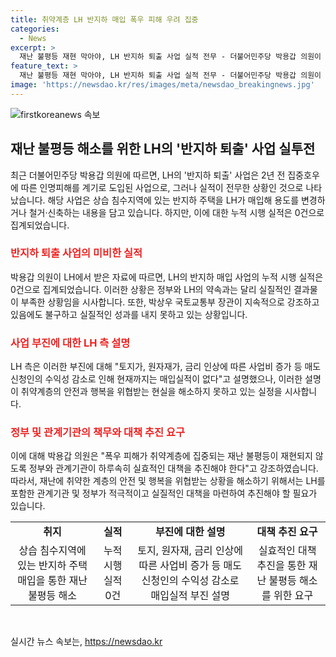 ```yaml
---
title: 취약계층 LH 반지하 매입 폭우 피해 우려 집중
categories:
  - News
excerpt: >
  재난 불평등 재현 막아야, LH 반지하 퇴출 사업 실적 전무 - 더불어민주당 박용갑 의원이 LH의 지하층 주택 매입 사업이 전무한 것으로 나타나며, 실질적인 대책 필요성을 강조했다. 최근 발생한 침수로 숨진 주민들을 고려해 취약계층을 지원한다는 정부의 말과는 달리 실적이 부족한 것은 현재 정부의 문제를 상징한다고 지적했다. 그는 재난불평등 재현을 막기 위해 빠른 대책이 필요하다고 강조했다.
feature_text: >
  재난 불평등 재현 막아야, LH 반지하 퇴출 사업 실적 전무 - 더불어민주당 박용갑 의원이 LH의 지하층 주택 매입 사업이 전무한 것으로 나타나며, 실질적인 대책 필요성을 강조했다. 최근 발생한 침수로 숨진 주민들을 고려해 취약계층을 지원한다는 정부의 말과는 달리 실적이 부족한 것은 현재 정부의 문제를 상징한다고 지적했다. 그는 재난불평등 재현을 막기 위해 빠른 대책이 필요하다고 강조했다.
image: 'https://newsdao.kr/res/images/meta/newsdao_breakingnews.jpg'
---
```


<p><img src="https://newsdao.kr/res/images/meta/newsdao_breakingnews.jpg" alt="firstkoreanews 속보" /></p>

<h2 data-ke-size="size26">재난 불평등 해소를 위한 LH의 '반지하 퇴출' 사업 실투전</h2>

<p data-ke-size="size16">최근 더불어민주당 박용갑 의원에 따르면, LH의 '반지하 퇴출' 사업은 2년 전 집중호우에 따른 인명피해를 계기로 도입된 사업으로, 그러나 실적이 전무한 상황인 것으로 나타났습니다. 해당 사업은 상습 침수지역에 있는 반지하 주택을 LH가 매입해 용도를 변경하거나 철거·신축하는 내용을 담고 있습니다. 하지만, 이에 대한 누적 시행 실적은 0건으로 집계되었습니다.</p>

<h3><b><span style="color: #ee2323;">반지하 퇴출 사업의 미비한 실적</span></b></h3>

<p data-ke-size="size16">박용갑 의원이 LH에서 받은 자료에 따르면, LH의 반지하 매입 사업의 누적 시행 실적은 0건으로 집계되었습니다. 이러한 상황은 정부와 LH의 약속과는 달리 실질적인 결과물이 부족한 상황임을 시사합니다. 또한, 박상우 국토교통부 장관이 지속적으로 강조하고 있음에도 불구하고 실질적인 성과를 내지 못하고 있는 상황입니다.</p>

<h3><b><span style="color: #ee2323;">사업 부진에 대한 LH 측 설명</span></b></h3>

<p data-ke-size="size16">LH 측은 이러한 부진에 대해 "토지가, 원자재가, 금리 인상에 따른 사업비 증가 등 매도신청인의 수익성 감소로 인해 현재까지는 매입실적이 없다"고 설명했으나, 이러한 설명이 취약계층의 안전과 행복을 위협받는 현실을 해소하지 못하고 있는 실정을 시사합니다.</p>

<h3><b><span style="color: #ee2323;">정부 및 관계기관의 책무와 대책 추진 요구</span></b></h3>

<p data-ke-size="size16">이에 대해 박용갑 의원은 "폭우 피해가 취약계층에 집중되는 재난 불평등이 재현되지 않도록 정부와 관계기관이 하루속히 실효적인 대책을 추진해야 한다"고 강조하였습니다. 따라서, 재난에 취약한 계층의 안전 및 행복을 위협받는 상황을 해소하기 위해서는 LH를 포함한 관계기관 및 정부가 적극적이고 실질적인 대책을 마련하여 추진해야 할 필요가 있습니다.</p>

<table>
  <tr>
    <td style="text-align: center; height: 17px;"><b>취지</b></td>
    <td style="text-align: center; height: 17px;"><b>실적</b></td>
    <td style="text-align: center; height: 17px;"><b>부진에 대한 설명</b></td>
    <td style="text-align: center; height: 17px;"><b>대책 추진 요구</b></td>
  </tr>
  <tr>
    <td style="text-align: center;">상습 침수지역에 있는 반지하 주택 매입을 통한 재난 불평등 해소</td>
    <td style="text-align: center;">누적 시행 실적 0건</td>
    <td style="text-align: center;">토지, 원자재, 금리 인상에 따른 사업비 증가 등 매도신청인의 수익성 감소로 매입실적 부진 설명</td>
    <td style="text-align: center;">실효적인 대책 추진을 통한 재난 불평등 해소를 위한 요구</td>
  </tr>
</table>

<p data-ke-size="size16">&nbsp;</p>
실시간 뉴스 속보는, <a href="https://newsdao.kr" rel="dofollow">https://newsdao.kr</a>



